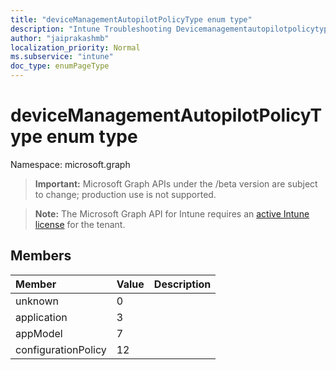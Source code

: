 ```yaml
---
title: "deviceManagementAutopilotPolicyType enum type"
description: "Intune Troubleshooting Devicemanagementautopilotpolicytype Resources ."
author: "jaiprakashmb"
localization_priority: Normal
ms.subservice: "intune"
doc_type: enumPageType
---
```


# deviceManagementAutopilotPolicyType enum type

Namespace: microsoft.graph

> **Important:** Microsoft Graph APIs under the /beta version are subject to change; production use is not supported.

> **Note:** The Microsoft Graph API for Intune requires an [active Intune license](https://go.microsoft.com/fwlink/?linkid=839381) for the tenant.



## Members
|Member|Value|Description|
|:---|:---|:---|
|unknown|0||
|application|3||
|appModel|7||
|configurationPolicy|12||